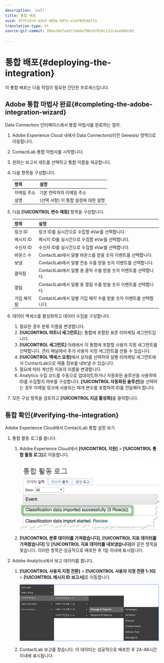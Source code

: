 ```yaml
---
description: 'null'
title: 통합 배포
uuid: df3f24c9-d2e3-489e-b97e-e1af0d5dd1fa
translation-type: ht
source-git-commit: 99ee24efaa517e8da700c67818c111c4aa90dc02

---
```



# 통합 배포{#deploying-the-integration}

이 통합 배포는 다음 작업이 필요한 간단한 프로세스입니다.

## Adobe 통합 마법사 완료{#completing-the-adobe-integration-wizard}

Data Connectors 인터페이스에서 통합 마법사를 완료하는 절차.

1. Adobe Experience Cloud 내에서 Data Connectors(이전 Genesis) 영역으로 이동합니다.
1. ContactLab 통합 마법사를 시작합니다.
1. 원하는 보고서 세트를 선택하고 통합 이름을 제공합니다.
1. 다음 항목을 구성합니다.

   | 항목 | 설명 |
   |---|---|
   | 이메일 주소 | 기본 연락처의 이메일 주소 |
   | 설명 | (선택 사항) 이 통합 설정에 대한 설명 |

1. 다음 **[!UICONTROL 변수 매핑]** 항목을 구성합니다.

   | 항목 | 설명 |
   |---|---|
   | 링크 ID | 링크 ID를 실시간으로 수집할 eVar를 선택합니다. |
   | 메시지 ID | 메시지 ID를 실시간으로 수집할 eVar를 선택합니다. |
   | 수신자 ID | 수신자 ID를 실시간으로 수집할 eVar를 선택합니다. |
   | 바운스 수 | ContactLab에서 일별 바운스를 받을 숫자 이벤트를 선택합니다. |
   | 보냄 | ContactLab에서 일별 전송 수를 받을 숫자 이벤트를 선택합니다. |
   | 클릭됨 | ContactLab에서 일별 총 클릭 수를 받을 숫자 이벤트를 선택합니다. |
   | 열림 | ContactLab에서 일별 총 열림 수를 받을 숫자 이벤트를 선택합니다. |
   | 가입 해지됨 | ContactLab에서 일별 가입 해지 수를 받을 숫자 이벤트를 선택합니다. |

1. 데이터 액세스를 활성화하고 데이터 수집을 구성합니다.
   1. 필요한 경우 분류 이름을 변경합니다.
   1. **[!UICONTROL 파트너 세그먼트]**&#x200B;는 통합에 포함된 표준 리마케팅 세그먼트입니다.
   1. **[!UICONTROL 세그먼트]** 아래에서 이 통합에 포함할 사용자 지정 세그먼트를 선택합니다. 관리 패널에서 추가 사용자 지정 세그먼트를 만들 수 있습니다.
   1. **[!UICONTROL 액세스 요청]**&#x200B;에서 상자를 선택하여 일별 리마케팅 세그먼트에서 ContactLab으로 제품 정보를 내보낼 수 있습니다.
   1. 필요에 따라 계산된 지표의 이름을 변경합니다.
   1. Analytics 수집 코드를 수동으로 업데이트하거나 자동화된 솔루션을 사용하여 ID를 수집할지 여부를 구성합니다. **[!UICONTROL 자동화된 솔루션]**&#x200B;을 선택하는 경우 이메일 링크에 사용되는 매개 변수를 포함하여 ID를 전달해야 합니다.
1. 모든 구성 항목을 검토하고 **[!UICONTROL 지금 활성화]**&#x200B;를 클릭합니다.

## 통합 확인{#verifying-the-integration}

Adobe Experience Cloud에서 ContactLab 통합 설정 보기

1. 통합 활동 로그를 봅니다.
   1. Adobe Experience Cloud에서 **[!UICONTROL 지원]** > **[!UICONTROL 통합 활동 로그]**&#x200B;로 이동합니다.

      ![](assets/integration_activity_log.png)

   1. **[!UICONTROL 분류 데이터를 가져왔습니다]**, **[!UICONTROL 지표 데이터를 가져왔습니다]** 및 **[!UICONTROL 지표 데이터를 내보냈습니다]**&#x200B;와 같은 항목을 찾습니다. 이러한 항목은 성공적으로 배포한 후 1일 이내에 표시됩니다.
1. Adobe Analytics에서 보고 데이터를 봅니다.
   1. **[!UICONTROL 사용자 지정 전환]** > **[!UICONTROL 사용자 지정 전환 1-10]** > **[!UICONTROL 메시지 ID 보고서]**&#x200B;로 이동합니다.

      ![](assets/reporting.png)

   1. ContactLab 보고를 찾습니다. 이 데이터는 성공적으로 배포한 후 24-48시간 이내에 표시됩니다.
